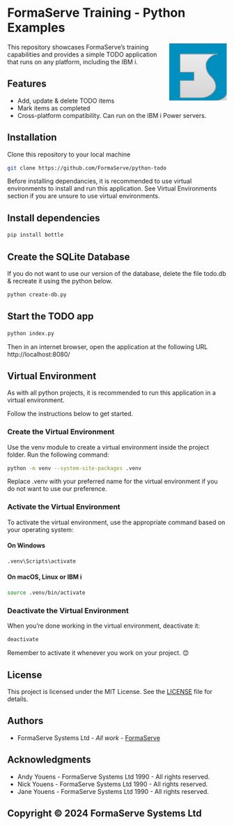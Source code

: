 # FormaServe Training - Python Examples

<img src="/images/Logo.png" align="right">

This repository showcases FormaServe’s training capabilities and provides a simple TODO application that runs on any platform, including the IBM i.

## Features

* Add, update & delete TODO items
* Mark items as completed
* Cross-platform compatibility. Can run on the IBM i Power servers.

## Installation

Clone this repository to your local machine

```bash
git clone https://github.com/FormaServe/python-todo

```

Before installing dependancies, it is recommended to use virtual environments to install and run this application.  See Virtual Environments section if you are unsure to use virtual environments.

## Install dependencies

```bash
pip install bottle

```

## Create the SQLite Database

If you do not want to use our version of the database, delete the file todo.db & recreate it using the python below.

```bash
python create-db.py

```

## Start the TODO app

```bash
python index.py
```

Then in an internet browser, open the application at the following URL http://localhost:8080/

## Virtual Environment

As with all python projects, it is recommended to run this application in a virtual environment.

Follow the instructions below to get started.

### Create the Virtual Environment

Use the venv module to create a virtual environment inside the project folder. Run the following command:

```bash
python -m venv --system-site-packages .venv

```

Replace .venv with your preferred name for the virtual environment if you do not want to use our preference.

### Activate the Virtual Environment

To activate the virtual environment, use the appropriate command based on your operating system:

#### On Windows

```bash
.venv\Scripts\activate

```

#### On macOS, Linux or IBM i

```bash
source .venv/bin/activate

```

### Deactivate the Virtual Environment

When you’re done working in the virtual environment, deactivate it:

```bash
deactivate
```

Remember to activate it whenever you work on your project. 😊

## License

This project is licensed under the MIT License. See the [LICENSE](LICENSE) file for details.

## Authors

* FormaServe Systems Ltd - *All work* - [FormaServe](https://www.formaserve.co.uk)

## Acknowledgments

* Andy Youens - FormaServe Systems Ltd 1990 - All rights reserved.
* Nick Youens - FormaServe Systems Ltd 1990 - All rights reserved.
* Jane Youens - FormaServe Systems Ltd 1990 - All rights reserved.

## Copyright © 2024 FormaServe Systems Ltd
